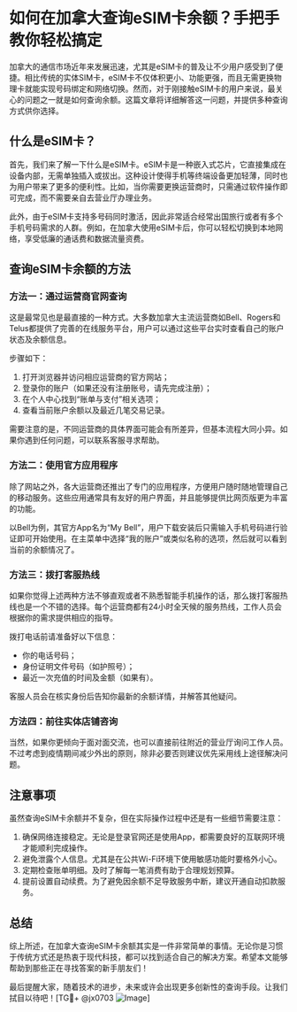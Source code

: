 # 如何在加拿大查询eSIM卡余额？手把手教你轻松搞定

加拿大的通信市场近年来发展迅速，尤其是eSIM卡的普及让不少用户感受到了便捷。相比传统的实体SIM卡，eSIM卡不仅体积更小、功能更强，而且无需更换物理卡就能实现号码绑定和网络切换。然而，对于刚接触eSIM卡的用户来说，最关心的问题之一就是如何查询余额。这篇文章将详细解答这一问题，并提供多种查询方式供你选择。

## 什么是eSIM卡？

首先，我们来了解一下什么是eSIM卡。eSIM卡是一种嵌入式芯片，它直接集成在设备内部，无需单独插入或拔出。这种设计使得手机等终端设备更加轻薄，同时也为用户带来了更多的便利性。比如，当你需要更换运营商时，只需通过软件操作即可完成，而不需要亲自去营业厅办理业务。

此外，由于eSIM卡支持多号码同时激活，因此非常适合经常出国旅行或者有多个手机号码需求的人群。例如，在加拿大使用eSIM卡后，你可以轻松切换到本地网络，享受低廉的通话费和数据流量资费。

## 查询eSIM卡余额的方法

### 方法一：通过运营商官网查询

这是最常见也是最直接的一种方式。大多数加拿大主流运营商如Bell、Rogers和Telus都提供了完善的在线服务平台，用户可以通过这些平台实时查看自己的账户状态及余额信息。

步骤如下：
1. 打开浏览器并访问相应运营商的官方网站；
2. 登录你的账户（如果还没有注册账号，请先完成注册）；
3. 在个人中心找到“账单与支付”相关选项；
4. 查看当前账户余额以及最近几笔交易记录。

需要注意的是，不同运营商的具体界面可能会有所差异，但基本流程大同小异。如果你遇到任何问题，可以联系客服寻求帮助。

### 方法二：使用官方应用程序

除了网站之外，各大运营商还推出了专门的应用程序，方便用户随时随地管理自己的移动服务。这些应用通常具有友好的用户界面，并且能够提供比网页版更为丰富的功能。

以Bell为例，其官方App名为“My Bell”，用户下载安装后只需输入手机号码进行验证即可开始使用。在主菜单中选择“我的账户”或类似名称的选项，然后就可以看到当前的余额情况了。

### 方法三：拨打客服热线

如果你觉得上述两种方法不够直观或者不熟悉智能手机操作的话，那么拨打客服热线也是一个不错的选择。每个运营商都有24小时全天候的服务热线，工作人员会根据你的需求提供相应的指导。

拨打电话前请准备好以下信息：
- 你的电话号码；
- 身份证明文件号码（如护照号）；
- 最近一次充值的时间及金额（如果有）。

客服人员会在核实身份后告知你最新的余额详情，并解答其他疑问。

### 方法四：前往实体店铺咨询

当然，如果你更倾向于面对面交流，也可以直接前往附近的营业厅询问工作人员。不过考虑到疫情期间减少外出的原则，除非必要否则建议优先采用线上途径解决问题。

## 注意事项

虽然查询eSIM卡余额并不复杂，但在实际操作过程中还是有一些细节需要注意：

1. 确保网络连接稳定。无论是登录官网还是使用App，都需要良好的互联网环境才能顺利完成操作。
2. 避免泄露个人信息。尤其是在公共Wi-Fi环境下使用敏感功能时要格外小心。
3. 定期检查账单明细。及时了解每一笔消费有助于合理规划预算。
4. 提前设置自动续费。为了避免因余额不足导致服务中断，建议开通自动扣款服务。

## 总结

综上所述，在加拿大查询eSIM卡余额其实是一件非常简单的事情。无论你是习惯于传统方式还是热衷于现代科技，都可以找到适合自己的解决方案。希望本文能够帮助到那些正在寻找答案的新手朋友们！

最后提醒大家，随着技术的进步，未来或许会出现更多创新性的查询手段。让我们拭目以待吧！[TG💪+ @jx0703 ![Image](https://github.com/user-attachments/assets/dbca1d08-cadb-493c-b0ec-ad6f7a83f270)]